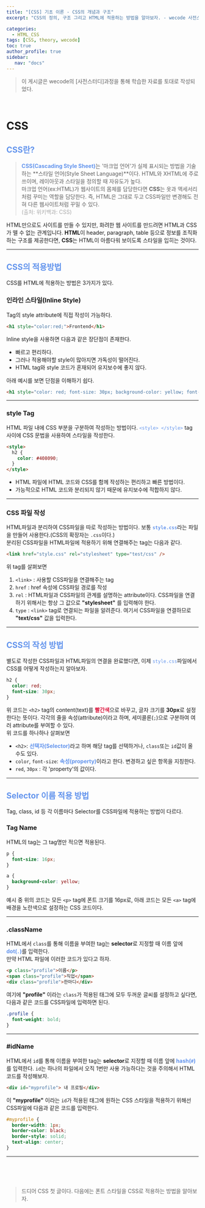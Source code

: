 ```yaml
---
title: "[CSS] 기초 이론 - CSS의 개념과 구조"
excerpt: "CSS의 정의, 구조 그리고 HTML에 적용하는 방법을 알아보자. - wecode 사전스터디."

categories: 
  - HTML_CSS
tags: [CSS, theory, wecode]
toc: true
author_profile: true 
sidebar:
   nav: "docs"
---
```

>이 게시글은 wecode의 [사전스터디]과정을 통해 학습한 자료를 토대로 작성되었다.

<br>

# CSS
## <span style="color:cornflowerblue">**CSS란?**</span>
> <span style="color:cornflowerblue">**CSS(Cascading Style Sheet)**</span>는 '마크업 언어'가 실제 표시되는 방법을 기술하는 **스타일 언어(Style Sheet Language)**이다. HTML와 XHTML에 주로 쓰이며, 레이아웃과 스타일을 정의할 때 자유도가 높다.<br> 마크업 언어(ex:HTML)가 웹사이트의 몸체를 담당한다면 **CSS**는 옷과 액세서리처럼 꾸미는 역할을 담당한다. 즉, HTML은 그대로 두고 CSS파일만 변경해도 전혀 다른 웹사이트처럼 꾸밀 수 있다.<br> <span style="color:darkgrey">(출처: 위키백과: CSS)</span>

HTML만으로도 사이트를 만들 수 있지만, 화려한 웹 사이트를 만드려면 HTML과 CSS가 뗄 수 없는 관계입니다. **HTML**이 header, paragraph, table 등으로 정보를 조직화하는 구조를 제공한다면, **CSS**는 HTML이 아름다워 보이도록 스타일을 입히는 것이다.

---
## <span style="color:cornflowerblue">**CSS의 적용방법**</span>
CSS를 HTML에 적용하는 방법은 3가지가 있다.
### 인라인 스타일(Inline Style)
Tag의 style attribute에 직접 작성이 가능하다.
```html
<h1 style="color:red;">Frontend</h1>
```
Inline style을 사용하면 다음과 같은 장단점이 존재한다.
- 빠르고 편리하다.
- 그러나 적용해야할 style이 많아지면 가독성이 떨어진다.
- HTML tag와 style 코드가 혼재되어 유지보수에 좋지 않다.

아래 예시를 보면 단점을 이해하기 쉽다.
```html
<h1 style="color: red; font-size: 30px; background-color: yellow; font-weight: bold;">Frontend</h1>
```

---
### style Tag
HTML 파일 내에 CSS 부분을 구분하여 작성하는 방법이다. <span style="color:cornflowerblue">`<style> </style>`</span> tag 사이에 CSS 문법을 사용하여 스타일을 작성한다.
```html
<style>
  h2 {
    color: #408090;
  }
</style>
```
- HTML 파일에 HTML 코드와 CSS를 함께 작성하는 편리하고 빠른 방법이다.
- 가능적으로 HTML 코드와 분리되지 않기 때문에 유지보수에 적합하지 않다.

---
### CSS 파일 작성
HTML파일과 분리하여 CSS파일을 따로 작성하는 방법이다. 보통 <span style="color:cornflowerblue">**`style.css`**</span>라는 파일을 만들어 사용한다.(CSS의 확장자는 `.css`이다.)<br> 분리된 CSS파일을 HTML파일에 적용하기 위해 연결해주는 tag는 다음과 같다.
```html
<link href="style.css" rel="stylesheet" type="test/css" />
```
위 tag를 살펴보면
1. `<link>` : 사용할 CSS파일을 연결해주는 tag
2. `href` : href 속성에 CSS파일 경로를 작성
3. `rel` : HTML파일과 CSS파일의 관계를 설명하는 attribute이다. CSS파일을 연결하기 위해서는 항상 그 값으로 **"stylesheet"** 를 입력해야 한다.
4. `type` : `<link>` tag로 연결되는 파일을 알려준다. 여기서 CSS파일을 연결하므로 **"text/css"** 값을 입력한다.
   
---
## <span style="color:cornflowerblue">**CSS의 작성 방법**</span>
별도로 작성한 CSS파일과 HTML파일의 연결을 완료했다면, 이제 <span style="color:cornflowerblue">`style.css`</span>파일에서 CSS를 어떻게 작성하는지 알아보자. <br> 
```css
h2 {
  color: red;
  font-size: 30px;
}
```
위 코드는 `<h2>` tag의 content(text)를 <span style="color:crimson">**빨간색**</span>으로 바꾸고, 글자 크기를 **30px**로 설정한다는 뜻이다. 각각의 줄을 속성(attribute)이라고 하며, 세미콜론(`;`)으로 구분하여 여러 attribute를 부여할 수 있다.<br>
위 코드를 하나하나 살펴보면
- `<h2>`: <span style="color:cornflowerblue">**선택자(Selector)**</span>라고 하며 해당 tag를 선택하거나, `class`또는 `id`값이 올 수도 있다.
- `color`, `font-size`: <span style="color:cornflowerblue">**속성(property)**</span>이라고 한다. 변경하고 싶은 항목을 지칭한다.
- `red`, `30px` : 각 'property'의 값이다.

---
## <span style="color:cornflowerblue">**Selector 이름 적용 방법**</span>
Tag, class, id 등 각 이름마다 Selector를 CSS파일에 적용하는 방법이 다르다.
### Tag Name
HTML의 tag는 그 tag명만 적으면 적용된다.
```css
p {
  font-size: 16px;
} 

a {
  background-color: yellow;
}
```
예시 중 위의 코드는 모든 `<p>` tag에 폰트 크기를 16px로, 아래 코드는 모든 `<a>` tag에 배경을 노란색으로 설정하는 CSS 코드이다.

---
### .className
HTML에서 `class`를 통해 이름을 부여한 tag는 **selector**로 지정할 때 이름 앞에 <span style="color:cornflowerblue">**dot(`.`)**</span>를 입력한다.<br> 만약 HTML 파일에 이러한 코드가 있다고 하자.
```html
<p class="profile">이름</p>
<span class="profile">직업</span>
<div class="profile">한마디</div>
```
여기에 **"profile"** 이라는 `class`가 적용된 태그에 모두 두꺼운 글씨를 설정하고 싶다면, 다음과 같은 코드를 CSS파일에 입력하면 된다.
```css
.profile {
  font-weight: bold;
}
```

---
### #idName
HTML에서 `id`를 통해 이름을 부여한 tag는 **selector**로 지정할 때 이름 앞에 <span style="color:cornflowerblue">**hash(`#`)**</span>를 입력한다. `id`는 하나의 파일에서 오직 1번만 사용 가능하다는 것을 주의해서 HTML 코드를 작성해보자.
```html
<div id="myprofile"> 내 프로필</div>
```
이 **"myprofile"** 이라는 `id`가 적용된 태그에 원하는 CSS 스타일을 적용하기 위해선 CSS파일에 다음과 같은 코드를 입력한다.
```css
#myprofile {
  border-width: 1px;
  border-color: black;
  border-style: solid;
  text-align: center;
}
```

---


<br><br>
<br>
>드디어 CSS 첫 글이다. 다음에는 폰트 스타일을 CSS로 적용하는 방법을 알아보자.